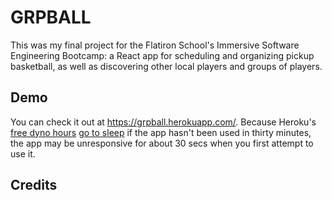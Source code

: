 # GRPBALL

This was my final project for the Flatiron School's Immersive Software Engineering Bootcamp: a React app for scheduling and organizing pickup basketball, as well as discovering other local players and groups of players.

## Demo

You can check it out at https://grpball.herokuapp.com/. Because Heroku's <a href="https://devcenter.heroku.com/articles/free-dyno-hours">free dyno hours</a> <a href="https://devcenter.heroku.com/articles/free-dyno-hours#dyno-sleeping">go to sleep</a> if the app hasn't been used in thirty minutes, the app may be unresponsive for about 30 secs when you first attempt to use it.

## Credits
